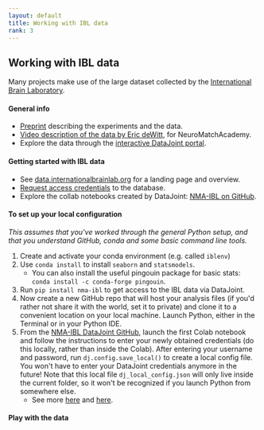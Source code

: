 ```yaml
---
layout: default
title: Working with IBL data
rank: 3
---
```

## Working with IBL data

Many projects make use of the large dataset collected by the [International Brain Laboratory](https://www.internationalbrainlab.com/).

#### General info
* [Preprint](https://doi.org/10.1101/2020.01.17.909838) describing the experiments and the data.
* [Video description of the data by Eric deWitt](https://www.youtube.com/watch?v=NofrFH8FRZU), for NeuroMatchAcademy.
* Explore the data through the [interactive DataJoint portal](https://data.internationalbrainlab.org/).

#### Getting started with IBL data
* See [data.internationalbrainlab.org](https://data.internationalbrainlab.org/) for a landing page and overview.
* [Request access credentials](https://datajoint.io/events/nma-ibl-public) to the database.
* Explore the collab notebooks created by DataJoint: [NMA-IBL on GitHub](https://github.com/int-brain-lab/nma-ibl).

#### To set up your local configuration
_This assumes that you've worked through the general Python setup, and that you understand GitHub, conda and some basic command line tools._
1. Create and activate your conda environment (e.g. called `iblenv`)
2. Use `conda install` to install `seaborn` and `statsmodels`. 
    - You can also install the useful pingouin package for basic stats: `conda install -c conda-forge pingouin`.
3. Run `pip install nma-ibl` to get access to the IBL data via DataJoint.
4. Now create a new GitHub repo that will host your analysis files (if you'd rather not share it with the world, set it to private) and clone it to a convenient location on your local machine. Launch Python, either in the Terminal or in your Python IDE.
4. From the [NMA-IBL DataJoint GitHub](https://github.com/int-brain-lab/nma-ibl), launch the first Colab notebook and follow the instructions to enter your newly obtained credentials (do this locally, rather than inside the Colab). After entering your username and password, run `dj.config.save_local()` to create a local config file. You won't have to enter your DataJoint credentials anymore in the future! Note that this local file `dj_local_config.json` will only live inside the current folder, so it won't be recognized if you launch Python from somewhere else.
    * See more [here](https://docs.datajoint.io/python/setup/01-Install-and-Connect.html) and [here](https://int-brain-lab.github.io/iblenv/dj_docs/dj_credentials.html).

#### Play with the data

